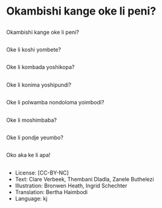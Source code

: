# Okambishi kange oke li peni?

##
Okambishi kange oke li peni?

##
Oke li koshi yombete?

##
Oke li kombada yoshikopa?

##
Oke li konima yoshipundi?

##
Oke li polwamba nondoloma yoimbodi?

##
Oke li moshimbaba?

##
Oke li pondje yeumbo?

##
Oko aka ke li apa!

##
* License: [CC-BY-NC]
* Text: Clare Verbeek, Thembani Dladla, Zanele Buthelezi
* Illustration: Bronwen Heath, Ingrid Schechter
* Translation: Bertha Haimbodi
* Language: kj
